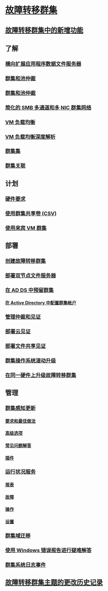 # [故障转移群集](failover-clustering-overview.md)
## [故障转移群集中的新增功能](whats-new-in-failover-clustering.md)
## 了解
### [横向扩展应用程序数据文件服务器](sofs-overview.md)
### [群集和池仲裁](../storage/storage-spaces/understand-quorum.md)
### [群集和池仲裁](fault-domains.md)
### [简化的 SMB 多通道和多 NIC 群集网络](smb-multichannel.md)
### [VM 负载均衡](vm-load-balancing-overview.md)
### [VM 负载均衡深度解析](vm-load-balancing-deep-dive.md)
### [群集集](../storage/storage-spaces/cluster-sets.md)
### [群集关联](cluster-affinity.md)
## 计划
### [硬件要求](clustering-requirements.md)
### [使用群集共享卷 (CSV)](failover-cluster-csvs.md)
### [使用来宾 VM 群集](../storage/storage-spaces/storage-spaces-direct-in-vm.md)
## 部署
### [创建故障转移群集](create-failover-cluster.md)
### [部署双节点文件服务器](deploy-two-node-clustered-file-server.md)
### [在 AD DS 中预留群集](prestage-cluster-adds.md)
#### [在 Active Directory 中配置群集帐户](configure-ad-accounts.md)
### [管理仲裁和见证](manage-cluster-quorum.md)
### [部署云见证](deploy-cloud-witness.md)
### [部署文件共享见证](file-share-witness.md)
### [群集操作系统滚动升级](cluster-operating-system-rolling-upgrade.md)
### [在同一硬件上升级故障转移群集](upgrade-option-same-hardware.md)
## 管理
### [群集感知更新](cluster-aware-updating.md)
#### [要求和最佳做法](cluster-aware-updating-requirements.md)
#### [高级选项](cluster-aware-updating-options.md)
#### [常见问题解答](cluster-aware-updating-faq.md)
#### [插件](cluster-aware-updating-plug-ins.md)
### [运行状况服务](health-service-overview.md)
#### [报表](health-service-reports.md)
#### [故障](health-service-faults.md)
#### [操作](health-service-actions.md)
#### [设置](health-service-settings.md)
### [群集域迁移](cluster-domain-migration.md)
### [使用 Windows 错误报告进行疑难解答](troubleshooting-using-WER-reports.md)
### [群集系统日志事件](system-events.md)
## [故障转移群集主题的更改历史记录](clustering-change-history.md)
